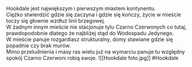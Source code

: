 Hookdale jest największym i pierwszym miastem kontynentu.  
Ciężko stwierdzić gdzie się zaczyna i gdzie się kończy, życie w mieście toczy się głownie wzdłuż linii brzegowej.  
W żadnym innym mieście nie stacjonuje tylu Czarno Czerwonych co tutaj, prawdopodobnie dlatego że najbliżej stąd do Wodospadu Jedynego.  
W mieście panuje rozgardiasz strukturalny, domy stawiane gdzie się popadnie czy brak murów.  
Mimo przeludnienia i masy ras wielu już na wymarciu panuje tu względny spokój Czarno Czerwoni robią swoje.
![[Hookdale foto.jpg]]
#Hookdale 